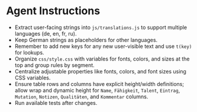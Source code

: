 # Agent Instructions

- Extract user-facing strings into `js/translations.js` to support multiple languages (de, en, fr, ru).
- Keep German strings as placeholders for other languages.
- Remember to add new keys for any new user-visible text and use `t(key)` for lookups.
- Organize `css/style.css` with variables for fonts, colors, and sizes at the top and group rules by segment.
- Centralize adjustable properties like fonts, colors, and font sizes using CSS variables.
- Ensure table rows and columns have explicit height/width definitions; allow wrap and dynamic height for `Name`, `Fähigkeit`, `Talent`, `Eintrag`, `Mutation`, `Notizen`, `Qualitäten`, and `Kommentar` columns.
- Run available tests after changes.

